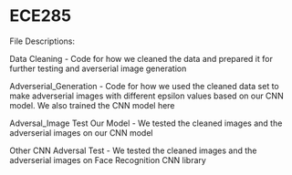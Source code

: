 # ECE285

File Descriptions: 

Data Cleaning - Code for how we cleaned the data and prepared it for further testing and averserial image generation

Adverserial_Generation - Code for how we used the cleaned data set to make adverserial images with different epsilon values based on our CNN model. We also trained the CNN model here

Adversal_Image Test Our Model - We tested the cleaned images and the adverserial images on our CNN model

Other CNN Adversal Test - We tested the cleaned images and the adverserial images on Face Recognition CNN library
